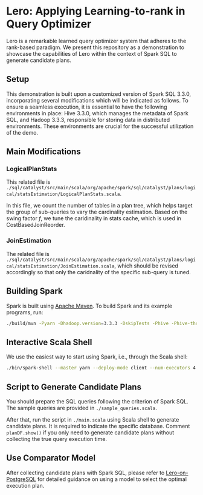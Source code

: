# Lero: Applying Learning-to-rank in Query Optimizer

Lero is a remarkable learned query optimizer system that adheres to the rank-based paradigm. We present this repository as a demonstration to showcase the capabilities of Lero within the context of Spark SQL to generate candidate plans.

## Setup

This demonstration is built upon a customized version of Spark SQL 3.3.0, incorporating several modifications which will be indicated as follows. To ensure a seamless execution, it is essential to have the following environments in place: Hive 3.3.0, which manages the metadata of Spark SQL, and Hadoop 3.3.3, responsible for storing data in distributed environments. These environments are crucial for the successful utilization of the demo.

## Main Modifications

### LogicalPlanStats

This related file is `./sql/catalyst/src/main/scala/org/apache/spark/sql/catalyst/plans/logical/statsEstimation/LogicalPlanStats.scala`.

In this file, we count the number of tables in a plan tree, which helps target the group of sub-queries to vary the cardinality estimation. Based on the swing factor $f$, we tune the caridinality in stats cache, which is used in CostBasedJoinReorder.

### JoinEstimation

The related file is `./sql/catalyst/src/main/scala/org/apache/spark/sql/catalyst/plans/logical/statsEstimation/JoinEstimation.scala`, which should be revised accordingly
so that only the caridnality of the specific sub-query is tuned.

## Building Spark

Spark is built using [Apache Maven](https://maven.apache.org/).
To build Spark and its example programs, run:

```bash
./build/mvn -Pyarn -Dhadoop.version=3.3.3 -DskipTests -Phive -Phive-thriftserver -DskipTests package
```

## Interactive Scala Shell

We use the easiest way to start using Spark, i.e., through the Scala shell:

```bash
./bin/spark-shell --master yarn --deploy-mode client --num-executors 4 --executor-memory 32g --driver-memory 32g --conf spark.kryoserializer.buffer.max=2047
```

## Script to Generate Candidate Plans

You should prepare the SQL queries following the criterion of Spark SQL. The sample queries are provided in `./sample_queries.scala`.

After that, run the script in `./main.scala` using Scala shell to generate candidate plans. It is required to indicate the specific database. Comment `planDF.show()` if you only need to generate candidate plans without collecting the true query execution time.

## Use Comparator Model

After collecting candidate plans with Spark SQL,
please refer to 
[Lero-on-PostgreSQL](https://github.com/Blondig/Lero-on-PostgreSQL)
for detailed guidance on using a model to select the optimal execution plan.